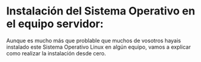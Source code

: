 # Instalación del Sistema Operativo en el equipo servidor:

Aunque es mucho más que problable que muchos de vosotros hayais instalado este Sistema Operativo Linux en algún equipo, vamos a explicar como realizar la instalación desde cero. 





